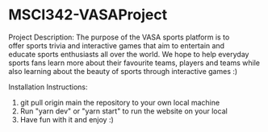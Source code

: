 # MSCI342-VASAProject


Project Description: 
The purpose of the VASA sports platform is to offer sports trivia and interactive games that aim to entertain and educate sports enthusiasts all 
over the world. We hope to help everyday sports fans learn more about their favourite teams, players and teams while also learning about the beauty 
of sports through interactive games :)


Installation Instructions:

  1. git pull origin main the repository to your own local machine
  2. Run "yarn dev" or "yarn start" to run the website on your local
  3. Have fun with it and enjoy :) 
